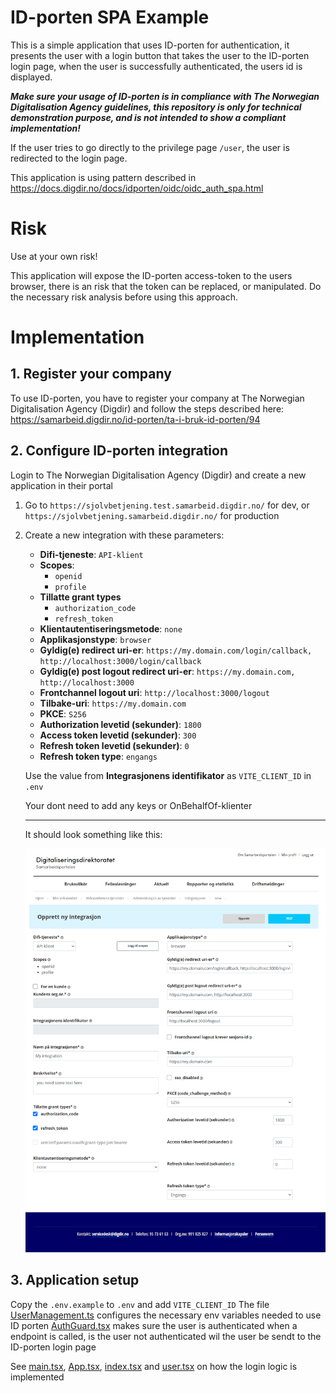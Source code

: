 # ID-porten SPA Example
This is a simple application that uses ID-porten for authentication, it presents the user with a login button that takes the user to the ID-porten login page, when the user is successfully authenticated, the users id is displayed.

***Make sure your usage of ID-porten is in compliance with The Norwegian Digitalisation Agency guidelines, this repository is only for technical demonstration purpose, and is not intended to show a compliant implementation!***

If the user tries to go directly to the privilege page `/user`, the user is redirected to the login page.

This application is using pattern described in https://docs.digdir.no/docs/idporten/oidc/oidc_auth_spa.html

# Risk
Use at your own risk!

This application will expose the ID-porten access-token to the users browser, there is an risk that the token can be replaced, or manipulated. Do the necessary risk analysis before using this approach.


# Implementation
## 1. Register your company
To use ID-porten, you have to register your company at The Norwegian Digitalisation Agency (Digdir) and follow the steps described here: https://samarbeid.digdir.no/id-porten/ta-i-bruk-id-porten/94

## 2. Configure ID-porten integration
Login to The Norwegian Digitalisation Agency (Digdir) and create a new application in their portal

1. Go to `https://sjolvbetjening.test.samarbeid.digdir.no/` for dev, or `https://sjolvbetjening.samarbeid.digdir.no/` for production

2. Create a new integration with these parameters:
    - **Difi-tjeneste**: `API-klient`
    - **Scopes**:
        - `openid`
        - `profile`
    - **Tillatte grant types**
        - `authorization_code`
        - `refresh_token`
    - **Klientautentiseringsmetode**: `none`
    - **Applikasjonstype**: `browser`
    - **Gyldig(e) redirect uri-er**: `https://my.domain.com/login/callback, http://localhost:3000/login/callback`
    - **Gyldig(e) post logout redirect uri-er**: `https://my.domain.com, http://localhost:3000`
    - **Frontchannel logout uri**: `http://localhost:3000/logout`
    - **Tilbake-uri**: `https://my.domain.com`
    - **PKCE**: `S256`
    - **Authorization levetid (sekunder)**: `1800`
    - **Access token levetid (sekunder)**: `300`
    - **Refresh token levetid (sekunder)**: `0`
    - **Refresh token type**: `engangs`

    Use the value from **Integrasjonens identifikator** as `VITE_CLIENT_ID` in `.env`

    Your dont need to add any keys or OnBehalfOf-klienter

    ---
    It should look something like this:

    ![image info](./id-porten-integrasjon-config.png)

## 3. Application setup
Copy the `.env.example` to `.env` and add `VITE_CLIENT_ID`
The file [UserManagement.ts](src/UserManagement.ts) configures the necessary env variables needed to use ID porten
[AuthGuard.tsx](src/components/AuthGuard.tsx) makes sure the user is authenticated when a endpoint is called, is the user not authenticated wil the user be sendt to the ID-porten login page

See [main.tsx](src/main.tsx), [App.tsx](src/App.tsx), [index.tsx](/src/pages/index.tsx) and [user.tsx](src/pages/user.tsx) on how the login logic is implemented